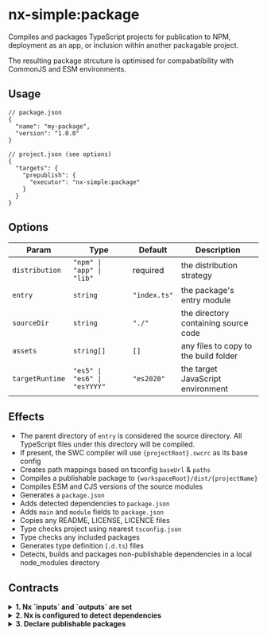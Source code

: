 # nx-simple:package

Compiles and packages TypeScript projects for publication to NPM, deployment as an app, or inclusion within another packagable project.

The resulting package strcuture is optimised for compabatibility with CommonJS and ESM environments.

## Usage

```jsonc
// package.json
{
  "name": "my-package",
  "version": "1.0.0"
}
```

```jsonc
// project.json (see options)
{
  "targets": {
    "prepublish": {
      "executor": "nx-simple:package"
    }
  }
}
```

## Options

| Param           | Type                         | Default      | Description                           |
| --------------- | ---------------------------- | ------------ | ------------------------------------- |
| `distribution`  | `"npm" \| "app" \| "lib"`    | required     | the distribution strategy             |
| `entry`         | `string`                     | `"index.ts"` | the package's entry module            |
| `sourceDir`     | `string`                     | `"./"`       | the directory containing source code  |
| `assets`        | `string[]`                   | `[]`         | any files to copy to the build folder |
| `targetRuntime` | `"es5" \| "es6" \| "esYYYY"` | `"es2020"`   | the target JavaScript environment     |

## Effects

- The parent directory of `entry` is considered the source directory. All TypeScript files under this directory will be compiled.
- If present, the SWC compiler will use `{projectRoot}.swcrc` as its base config
- Creates path mappings based on tsconfig `baseUrl` & `paths`
- Compiles a publishable package to `{workspaceRoot}/dist/{projectName}`
- Compiles ESM and CJS versions of the source modules
- Generates a `package.json`
- Adds detected dependencies to `package.json`
- Adds `main` and `module` fields to `package.json`
- Copies any README, LICENSE, LICENCE files
- Type checks project using nearest `tsconfig.json`
- Type checks any included packages
- Generates type definition (`.d.ts`) files
- Detects, builds and packages non-publishable dependencies in a local node_modules directory

## Contracts

<details>
<summary><strong>1. Nx `inputs` and `outputs` are set</strong></summary>
<br />

**Why?** Nx needs to know where build-package executor writes its artefacts.

**How?** Assuming internal packages are created using a `build` target, and external using a `prepublish` target, you would need the following configuration:

```jsonc
// nx.json
{
  "namedInputs": {
    "default": ["{projectRoot}/**/*"]
  },
  "targetDefaults": {
    "nx-simple:package": {
      "inputs": ["default", "^default"],
      "outputs": [
        "{workspaceRoot}/dist/.nxsimple/{projectName}",
        "{workspaceRoot}/dist/{projectName}"
      ],
      "dependsOn": ["^nx-simple:package", "publish"]
    }
  }
}
```

</details>

<details>
<summary><strong>2. Nx is configured to detect dependencies</strong></summary>
<br />

**Why?** When analysing source files, Nx needs to be told how to resolve dependencies.

**How?** Add path mappings to tsconfig.base.json.

```jsonc
// tsconfig.base.json
{
  "compilerOptions": {
    "baseUrl": ".",
    "paths": {
      "@scope/mylib/*": "packages/mylib/*"
    }
  }
}
```

Note: that these are only required to build the Nx graph. When NPM workspaces is configured, the TypeScript compiler will be able to get intellisense by resolving imports to your local packages in node_modules.

</details>

<details>
<summary><strong>3. Declare publishable packages</strong></summary>
<br />

**Why?** nx-simple needs to know if a proejct will be published.

**How?** Add a `publish` target to project.json, or, if publishing outside Nx, set a `willPublish` flag.

```jsonc
// project.json
{
  "targets": {
    "publish": {
      "executor": "any-executor"
    }
  }
}
```

```jsonc
// project.json
{
  "willPublish": true
}
```

</details>
